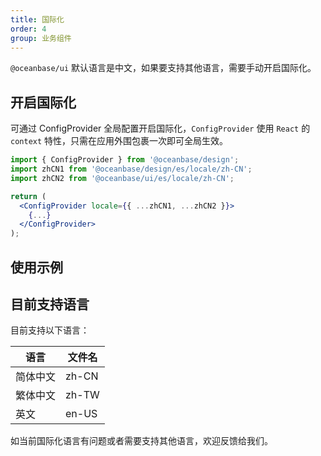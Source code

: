 ```yaml
---
title: 国际化
order: 4
group: 业务组件
---
```


`@oceanbase/ui` 默认语言是中文，如果要支持其他语言，需要手动开启国际化。

## 开启国际化

可通过 ConfigProvider 全局配置开启国际化，`ConfigProvider` 使用 `React` 的 `context` 特性，只需在应用外围包裹一次即可全局生效。

```jsx | pure
import { ConfigProvider } from '@oceanbase/design';
import zhCN1 from '@oceanbase/design/es/locale/zh-CN';
import zhCN2 from '@oceanbase/ui/es/locale/zh-CN';

return (
  <ConfigProvider locale={{ ...zhCN1, ...zhCN2 }}>
    {...}
  </ConfigProvider>
);
```

## 使用示例

<code src="../../packages/ui/src/locale/demo/basic.tsx"></code>

## 目前支持语言

目前支持以下语言：

| 语言     | 文件名 |
| -------- | ------ |
| 简体中文 | zh-CN  |
| 繁体中文 | zh-TW  |
| 英文     | en-US  |

如当前国际化语言有问题或者需要支持其他语言，欢迎反馈给我们。
